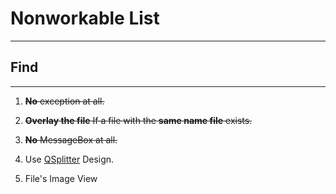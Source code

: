 # Nonworkable List
---
## Find
---
1. ~~__No__ exception at all.~~

2. ~~__Overlay the file__ If a file with the __same name file__ exists.~~

3. ~~__No__ MessageBox at all.~~

4. Use [QSplitter](https://wikidocs.net/32154) Design.

5. File's Image View
